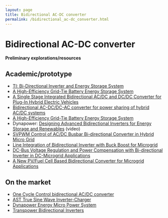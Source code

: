 ```yaml
---
layout: page
title: Bidirectional AC-DC converter
permalink: /bidirectional_ac-dc_converter.html
---
```

# Bidirectional AC-DC converter

**Preliminary explorations/resources**
## Academic/prototype

-   [TI: Bi-Directional Inverter and Energy Storage System](https://www.ti.com/corp/docs/landing/universityprogram/arkansas.pdf)
-   [A High-Efficiency Grid-Tie Battery Energy Storage System](http://scholar.lib.vt.edu/theses/available/etd-09172011-124632/)
-   [A Single Stage Integrated Bidirectional AC/DC and DC/DC Converter for Plug-In Hybrid Electric Vehicles](http://178.22.59.152/documents/Converter%20for%20Plug-In%20Hybrid%20Electric.pdf)
-   [Bidirectional AC-DC/DC-AC converter for power sharing of hybrid AC/DC systems](http://www.researchgate.net/publication/252049295_Bidirectional_AC-DCDC-AC_converter_for_power_sharing_of_hybrid_ACDC_systems)
-   [A High-Efficiency Grid-Tie Battery Energy Storage System](http://scholar.lib.vt.edu/theses/available/etd-09172011-124632/unrestricted/Qian_H_D_2011_Revised4.pdf)
-   Dynapower: [Designing Advanced Bidirectional Inverters for Energy Storage and Renewables](https://vimeo.com/71965979) (video)
-   [SVPWM Control of AC/DC Busbar Bi-directional Converter in Hybrid Micro Grid](http://scialert.net/fulltext/?doi=itj.2014.864.868&org=11)
-   [Line Integration of Bidirectional Inverter with Buck Boost for Microgrid](http://oaji.net/articles/2015/1542-1424752797.pdf)
-   [DC-Bus Voltage Regulation and Power Compensation with Bi-directional Inverter in DC-Microgrid Applications](http://ciae.ccu.edu.tw/new/images/stories/ciae/PHDConference/10003/DC-Bus_Voltage_Regulation_and_Power_Compensation_with_Bi-directional_Inverter_in_DC-Microgrid_Applications.pdf)
-   [A New PV/Fuel Cell Based Bidirectional Converter for Microgrid Applications](http://www.ijeert.org/pdf/v2-i5/14.pdf)

##  On the market
-   [One Cycle Control bidirectional AC/DC converter](http://www.onecyclecontrol.com/brochures/occ-brochure-updated-PDF/occ-BDC-brochure-12-7v4.pdf)
-   [AST True Sine Wave Inverter-Charger](http://www.ast-vn.com/eng/product_image.aspx?gid=3&pid=106)
-   [Dynapower Energy Micro Power System](http://www.dynapowerenergy.com/micro-power-systems/)
-   [Transpower Bidirectional Inverters](http://www.transpowerusa.com/stationary-energy-storage/bidirectional-inverters/)
